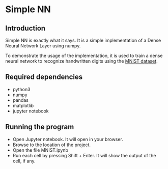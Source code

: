 # Simple NN

## Introduction
Simple NN is exactly what it says. It is a simple implementation of a Dense Neural Network Layer using numpy.

To demonstrate the usage of the implementation, it is used to train a dense neural network to recognize handwritten digits using the [MNIST dataset](http://yann.lecun.com/exdb/mnist).

## Required dependencies
- python3
- numpy
- pandas
- matplotlib
- jupyter notebook

## Running the program

- Open Jupyter notebook. It will open in your browser.
- Browse to the location of the project.
- Open the file MNIST.ipynb
- Run each cell by pressing Shift + Enter. It will show the output of the cell, if any.


